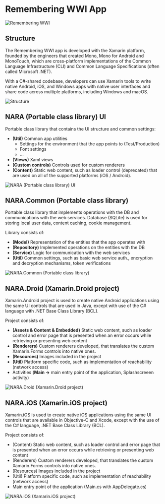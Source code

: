 # Remembering WWI App

![Remembering WWI](/images/rememberingwwi.png)

## Structure

The Remembering WWI app is developed with the Xamarin platform, founded by the engineers that created Mono, Mono for Android and MonoTouch, which are cross-platform implementations of the Common Language Infrastructure (CLI) and Common Language Specifications (often called Microsoft .NET).

With a C#-shared codebase, developers can use Xamarin tools to write native Android, iOS, and Windows apps with native user interfaces and share code across multiple platforms, including Windows and macOS.

![Structure](/images/structure.png)

## NARA (Portable class library) UI

Portable class library that contains the UI structure and common settings:
* **(Util)** Common app utilities
	* Settings for the environment that the app points to (Test/Production)
	* Font settings
	* …
* **(Views)** Xaml views
* **(Custom controls)** Controls used for custom renderers
* **(Content)** Static web content, such as loader control (deprecated) that are used on all of the supported platforms (iOS / Android).

![NARA (Portable class library) UI](/images/naraui.png)

## NARA.Common (Portable class library)

Portable class library that implements operations with the DB and communications with the web services. Database (SQLite) is used for storing local user data, content caching, cookie management.

Library consists of:
* **(Model)** Representation of the entities that the app operates with
* **(Repository)** Implemented operations on the entities with the DB
* **(Service)** Logic for communication with the web services
* **(Util)** Common settings, such as basic web service auth., encryption and decryption mechanisms, token verifications

![NARA.Common (Portable class library)](/images/naracommon.png)

## NARA.Droid (Xamarin.Droid project)

Xamarin.Android project is used to create native Android applications using the same UI controls that are used in Java, except with use of the C# language with .NET Base Class Library (BCL).

Project consists of:
* **(Assets & Content & Embedded)** Static web content, such as loader control and error page that is presented when an error occurs while retrieving or presenting web content
* **(Renderers)** Custom renderers developed, that translates the custom Xamarin.Forms controls into native ones.
* **(Resources)** Images included in the project
* **(Util)** Platform specific code, such as implementation of reachability (network access)
* Activities (**Main ->** main entry point of the application, Splashscreeen activity)

![NARA.Droid (Xamarin.Droid project)](/images/naradroid.png)

## NARA.iOS (Xamarin.iOS project)

Xamarin.iOS is used to create native iOS applications using the same UI controls that are available in Objective-C and Xcode, except with the use of the C# language, .NET Base Class Library (BCL).

Project consists of:
* (Content) Static web content, such as loader control and error page that is presented when an error occurs while retrieving or presenting web content
* (Renderers) Custom renderers developed, that translates the custom Xamarin.Forms controls into native ones.
* (Resources) Images included in the project
* (Util) Platform specific code, such as implementation of reachability (network access)
* Main entry point of the application (Main.cs with AppDelegate.cs)

![NARA.iOS (Xamarin.iOS project)](/images/naraios.png)
